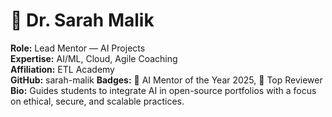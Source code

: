 # 🌟 Dr. Sarah Malik
**Role:** Lead Mentor — AI Projects  
**Expertise:** AI/ML, Cloud, Agile Coaching  
**Affiliation:** ETL Academy  
**GitHub:** sarah-malik
**Badges:** 🥇 AI Mentor of the Year 2025, 💬 Top Reviewer  
**Bio:** Guides students to integrate AI in open-source portfolios with a focus on ethical, secure, and scalable practices.
